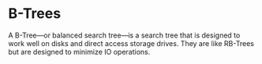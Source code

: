 # B-Trees

A B-Tree—or balanced search tree—is a search tree that is designed to work well on disks and direct access storage drives. They are like RB-Trees but are designed to minimize IO operations.